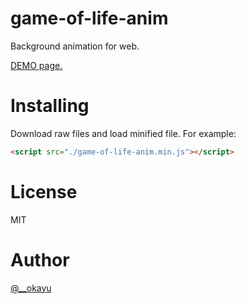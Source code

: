 # game-of-life-anim
Background animation for web.

[DEMO page.](https://okayumoka.github.io/game-of-life-anim/)

# Installing

Download raw files and load minified file. For example:

```html
<script src="./game-of-life-anim.min.js"></script>
```



# License
MIT


# Author
[@__okayu](https://twitter.com/__okayu)

